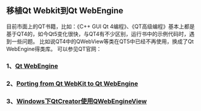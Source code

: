 ## 移植Qt Webkit到Qt WebEngine
  目前市面上的QT书籍，比如：《C++ GUI Qt 4编程》、《QT高级编程》基本上都是基于QT4的，如今Qt5变化很快，与QT4有不少区别，运行书中的示例代码时，遇到一些问题。
比如说QT4中的QWebView等类在QT5中已经不再使用，换成了Qt WebEngine得类库。
可以参见QT官网：
### 1、[Qt WebEngine](https://doc.qt.io/archives/qt-5.10/qtwebengine-index.html)
### 2、[Porting from Qt WebKit to Qt WebEngine](https://doc.qt.io/archives/qt-5.10/qtwebenginewidgets-qtwebkitportingguide.html)

### 3、[Windows下QtCreator使用QWebEngineView](https://blog.csdn.net/m32692529/article/details/78788337)
